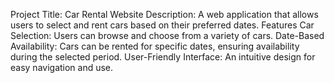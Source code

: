 Project Title: Car Rental Website
Description:
A web application that allows users to select and rent cars based on their preferred dates.
Features
Car Selection: Users can browse and choose from a variety of cars.
Date-Based Availability: Cars can be rented for specific dates, ensuring availability during the selected period.
User-Friendly Interface: An intuitive design for easy navigation and use.
